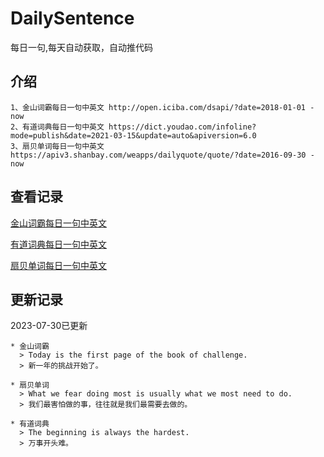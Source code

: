 # DailySentence

每日一句,每天自动获取，自动推代码

## 介绍

```
1、金山词霸每日一句中英文 http://open.iciba.com/dsapi/?date=2018-01-01 - now
2、有道词典每日一句中英文 https://dict.youdao.com/infoline?mode=publish&date=2021-03-15&update=auto&apiversion=6.0
3、扇贝单词每日一句中英文 https://apiv3.shanbay.com/weapps/dailyquote/quote/?date=2016-09-30 - now
```

## 查看记录

[金山词霸每日一句中英文](./data/iciba/)

[有道词典每日一句中英文](./data/youdao/)

[扇贝单词每日一句中英文](./data/shanbay/)

## 更新记录
2023-07-30已更新 
```
* 金山词霸
  > Today is the first page of the book of challenge. 
  > 新一年的挑战开始了。

* 扇贝单词
  > What we fear doing most is usually what we most need to do.
  > 我们最害怕做的事，往往就是我们最需要去做的。

* 有道词典
  > The beginning is always the hardest.
  > 万事开头难。

```

